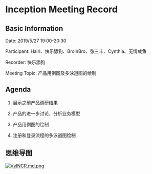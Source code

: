 # Inception Meeting Record 

## Basic Information

Date: 2019/5/27 19:00-20:30

Participant: Hairi、快乐舔狗、BroInBro、张三丰、Cynthia、无情咸鱼

Recorder: 快乐舔狗

Meeting Topic: 产品用例图及多泳道图的绘制

## Agenda

1. 展示之前产品调研结果

2. 产品的进一步讨论，分析业务模型

3. 产品用例图的绘制

4. 注册和登录流程的多泳道图绘制

## 思维导图

[![VylNCR.md.png](https://s2.ax1x.com/2019/06/10/VylNCR.md.png)](https://imgchr.com/i/VylNCR)